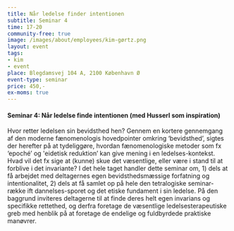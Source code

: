 ```yaml
---
title: Når ledelse finder intentionen
subtitle: Seminar 4
time: 17-20
community-free: true
image: /images/about/employees/kim-gørtz.png
layout: event
tags:
- kim
- event
place: Blegdamsvej 104 A, 2100 København Ø
event-type: seminar
price: 450,-
ex-moms: true
---
```

#### Seminar 4: Når ledelse finde intentionen (med Husserl som inspiration)

Hvor retter ledelsen sin bevidsthed hen? Gennem en kortere gennemgang af den moderne fænomenologis hovedpointer omkring ‘bevidsthed’, sigtes der herefter på at tydeliggøre, hvordan fænomenologiske metoder som fx ‘epoché’ og 'eidetisk reduktion’ kan give mening i en ledelses-kontekst. Hvad vil det fx sige at (kunne) skue det væsentlige, eller være i stand til at forblive i det invariante? I det hele taget handler dette seminar om, 1) dels at få arbejdet med deltagernes egen bevidsthedsmæssige forfatning og intentionalitet, 2) dels at få samlet op på hele den tetralogiske seminar-række ift dannelses-sporet og det etiske fundament i sin ledelse. På den baggrund inviteres deltagerne til at finde deres helt egen invarians og specifikke rettethed, og derfra foretage de væsentlige ledelsesterapeutiske greb med henblik på at foretage de endelige og fuldbyrdede praktiske manøvrer.
